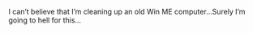 <!--
id: 208911220
link: http://kevinisom.info/post/208911220/i-cant-believe-that-im-cleaning-up-an-old-win-me
slug: i-cant-believe-that-im-cleaning-up-an-old-win-me
date: Sat Oct 10 2009 15:42:54 GMT+1300 (NZDT)
raw: {"blog_name":"kevinisom","id":208911220,"post_url":"http://kevinisom.info/post/208911220/i-cant-believe-that-im-cleaning-up-an-old-win-me","slug":"i-cant-believe-that-im-cleaning-up-an-old-win-me","type":"text","date":"2009-10-10 02:42:54 GMT","timestamp":1255142574,"state":"published","format":"html","reblog_key":"snru6ity","tags":[],"short_url":"http://tmblr.co/Zw68YyCSxjq","highlighted":[],"feed_item":"http://twitter.com/kev_nz/statuses/4749807084","from_feed_id":"650289","note_count":0,"title":null,"body":"<p>I can&#8217;t believe that I&#8217;m cleaning up an old Win ME computer&#8230;Surely I&#8217;m going to hell for this&#8230;</p>"}
publish: 2009-10-010
tags: 
title: null
-->


I can’t believe that I’m cleaning up an old Win ME computer…Surely I’m
going to hell for this…


